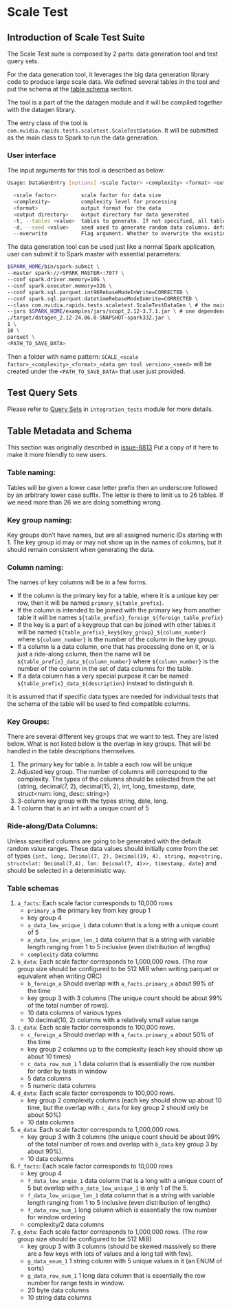 # Scale Test

## Introduction of Scale Test Suite

The Scale Test suite is composed by 2 parts: data generation tool and test query
sets.

For the data generation tool, it leverages the big data generation library code
to produce large scale data. We defined several tables in the tool and put the schema
at the [table schema](#table-schema) section.

The tool is a part of the the datagen module and it will be compiled together with
the datagen library.

The entry class of the tool is `com.nvidia.rapids.tests.scaletest.ScaleTestDataGen`.
It will be submitted as the main class to Spark to run the data generation.

### User interface

The input arguments for this tool is described as below:

```bash
Usage: DataGenEntry [options] <scale factor> <complexity> <format> <output directory>

  <scale factor>        scale factor for data size
  <complexity>          complexity level for processing
  <format>              output format for the data
  <output directory>    output directory for data generated
  -t, --tables <value>  tables to generate. If not specified, all tables will be generated
  -d, --seed <value>    seed used to generate random data columns. default is 41 if not specified
  --overwrite           Flag argument. Whether to overwrite the existing data in the path.

```

The data generation tool can be used just like a normal Spark application, user
can submit it to Spark master with essential parameters:

```bash
$SPARK_HOME/bin/spark-submit \
--master spark://<SPARK_MASTER>:7077 \
--conf spark.driver.memory=10G \
--conf spark.executor.memory=32G \
--conf spark.sql.parquet.int96RebaseModeInWrite=CORRECTED \
--conf spark.sql.parquet.datetimeRebaseModeInWrite=CORRECTED \
--class com.nvidia.rapids.tests.scaletest.ScaleTestDataGen \ # the main class
--jars $SPARK_HOME/examples/jars/scopt_2.12-3.7.1.jar \ # one dependency jar just shipped with Spark under $SPARK_HOME
./target/datagen_2.12-24.06.0-SNAPSHOT-spark332.jar \
1 \
10 \
parquet \
<PATH_TO_SAVE_DATA>
```

Then a folder with name pattern: `SCALE_<scale factor>_<complexity>_<format>_<data gen tool version>_<seed>`
will be created under the `<PATH_TO_SAVE_DATA>` that user just provided.

## Test Query Sets
Please refer to [Query Sets](../integration_tests/ScaleTest.md#query-sets) in `integration_tests` module for more details.

## Table Metadata and Schema

This section was originally described in [issue-8813](https://github.com/NVIDIA/spark-rapids/issues/8813#issue-1822958165)
Put a copy of it here to make it more friendly to new users.

### Table naming:

Tables will be given a lower case letter prefix then an underscore followed by an arbitrary lower case suffix. The letter is there to limit us to 26 tables. If we need more than 26 we are doing something wrong.

### Key group naming:

Key groups don’t have names, but are all assigned numeric IDs starting with 1. The key group id may or may not show up in the names of columns, but it should remain consistent when generating the data.

### Column naming:

The names of key columns will be in a few forms. 
   * If the column is the primary key for a table, where it is a unique key per row, then it will be named `primary_${table_prefix}`.
   * If the column is intended to be joined with the primary key from another table it will be names `${table_prefix}_foreign_${foreign_table_prefix}`
   * If the key is a part of a keygroup that can be joined with other tables it will be named `${table_prefix}_key${key_group}_${column_number}` where `${column_number}` is the number of the column in the key group.
   * If a column is a data column, one that has processing done on it, or is just a ride-along column, then the name will be `${table_prefix}_data_${column_number}` where `${column_number}` is the number of the column in the set of data columns for the table.
   * If a data column has a very special purpose it can be named `${table_prefix}_data_${description}` instead to distinguish it.

It is assumed that if specific data types are needed for individual tests that the schema of the table will be used to find compatible columns.

### Key Groups:

There are several different key groups that we want to test. They are listed below. What is not listed below is the overlap in key groups. That will be handled in the table descriptions themselves.
   1. The primary key for table a. In table a each row will be unique
   2. Adjusted key group. The number of columns will correspond to the complexity. The types of the columns should be selected from the set {string, decimal(7, 2), decimal(15, 2), int, long, timestamp, date, struct<num: long, desc: string>}
   3. 3-column key group with the types string, date, long.
   4. 1 column that is an int with a unique count of 5

### Ride-along/Data Columns:

Unless specified columns are going to be generated with the default random value ranges. These data values should initially come from the set of types `{int, long, Decimal(7, 2), Decimal(19, 4), string, map<string, struct<lat: Decimal(7,4), lon: Deicmal(7, 4)>>, timestamp, date}` and should be selected in a deterministic way.

### Table schemas

  1. `a_facts`: Each scale factor corresponds to 10,000 rows
      * `primary_a` the primary key from key group 1
      * key group 4
      * `a_data_low_unique_1` data column that is a long with a unique count of 5
      * `a_data_low_unique_len_1` data column that is a string with variable length ranging from 1 to 5 inclusive (even distribution of lengths)
      * `complexity` data columns
   2. `b_data`: Each scale factor corresponds to 1,000,000 rows. (The row group size should be configured to be 512 MiB when writing parquet or equivalent when writing ORC)
      * `b_foreign_a` Should overlap with `a_facts.primary_a` about 99% of the time
      * key group 3 with 3 columns (The unique count should be about 99% of the total number of rows).
      * 10 data columns of various types
      * 10 decimal(10, 2) columns with a relatively small value range
  3. `c_data`: Each scale factor corresponds to 100,000 rows.
      * `c_foreign_a` Should overlap with `a_facts.primary_a` about 50% of the time
      * key group 2 columns up to the complexity (each key should show up about 10 times)
      * `c_data_row_num_1` 1 data column that is essentially the row number for order by tests in window
      * 5 data columns
      * 5 numeric data columns
   4. `d_data`: Each scale factor corresponds to 100,000 rows.
      * key group 2 complexity columns (each key should show up about 10 time, but the overlap with `c_data` for key group 2 should only be about 50%)
      * 10 data columns
   5. `e_data`: Each scale factor corresponds to 1,000,000 rows.
      * key group 3 with 3 columns (the unique count should be about 99% of the total number of rows and overlap with `b_data` key group 3 by about 90%).
      * 10 data columns
   6. `f_facts`: Each scale factor corresponds to 10,000 rows
      * key group 4
      * `f_data_low_unqie_1` data column that is a long with a unique count of 5 but overlap with `a_data_low_unique_1` is only 1 of the 5.
      * `f_data_low_unique_len_1` data column that is a string with variable length ranging from 1 to 5 inclusive (even distribution of lengths)
      * `f_data_row_num_1` long column which is essentially the row number for window ordering
      * complexity/2 data columns
   7. `g_data`: Each scale factor corresponds to 1,000,000 rows. (The row group size should be configured to be 512 MiB)
      * key group 3 with 3 columns (should be skewed massively so there are a few keys with lots of values and a long tail with few).
      * `g_data_enum_1` 1 string column with 5 unique values in it (an ENUM of sorts)
      * `g_data_row_num_1` 1 long data column that is essentially the row number for range tests in window.
      * 20 byte data columns
      * 10 string data columns
